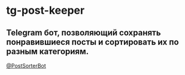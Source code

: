 # tg-post-keeper
Telegram бот, позволяющий сохранять понравившиеся посты и сортировать их по разным категориям.
----
[@PostSorterBot](https://t.me/PostSorterBot)
